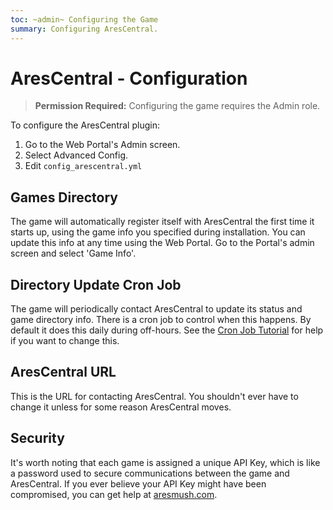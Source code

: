 ```yaml
---
toc: ~admin~ Configuring the Game
summary: Configuring AresCentral.
---
```

# AresCentral - Configuration

> **Permission Required:** Configuring the game requires the Admin role.

To configure the AresCentral plugin:

1. Go to the Web Portal's Admin screen.  
2. Select Advanced Config.
3. Edit `config_arescentral.yml`

## Games Directory

The game will automatically register itself with AresCentral the first time it starts up, using the game info you specified during installation.  You can update this info at any time using the Web Portal.  Go to the Portal's admin screen and select 'Game Info'.

## Directory Update Cron Job

The game will periodically contact AresCentral to update its status and game directory info.  There is a cron job to control when this happens.  By default it does this daily during off-hours.  See the [Cron Job Tutorial](http://www.aresmush.com/tutorials/configuring-cron) for help if you want to change this.

## AresCentral URL

This is the URL for contacting AresCentral.  You shouldn't ever have to change it unless for some reason AresCentral moves.

## Security

It's worth noting that each game is assigned a unique API Key, which is like a password used to secure communications between the game and AresCentral.  If you ever believe your API Key might have been compromised, you can get help at [aresmush.com](http://aresmush.com/feedback).
